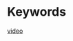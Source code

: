 # Keywords
[video](https://drive.google.com/file/d/1LokVtxI0IQLM5y-nRoYc9YB0Eyy9t_b1/view?usp=sharing)
